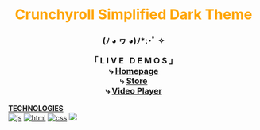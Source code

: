 <h1 align="center" style="color:orange;"><b>Crunchyroll Simplified Dark Theme</b></h1>

<h3 align="center">

(ﾉ ◕ ヮ ◕)ﾉ\*:･ﾟ ✧

**「 L I V E &nbsp; D E M O S 」**  
⤷ <a href="https://grchng.github.io/crunchyroll-darkmode"> Homepage </a>  
⤷ <a href="https://grchng.github.io/crunchyroll-darkmode/store.html"> Store </a>  
⤷ <a href="https://grchng.github.io/crunchyroll-darkmode/shows.html"> Video Player</a>

</h3>

<b><ins>TECHNOLOGIES</ins></b> <br>
<a href="https://developer.mozilla.org/en-US/docs/Web/JavaScript">
<img alt="js" src="https://icongr.am/devicon/javascript-original.svg?size=70"></a>
<a href="https://developer.mozilla.org/en-US/docs/Web/Guide/HTML/HTML5">
<img alt="html" src="https://icongr.am/devicon/html5-original.svg?size=70"></a>
<a href="https://developer.mozilla.org/en-US/docs/Web/CSS">
<img alt="css" src="https://icongr.am/devicon/css3-original.svg?size=70"></a>
<img src="https://icongr.am/devicon/sass-original.svg?size=70">
